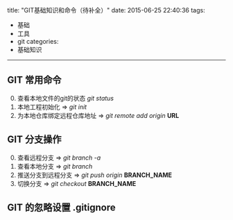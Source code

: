 title: "GIT基础知识和命令（待补全）"
date: 2015-06-25 22:40:36
tags:
- 基础
- 工具
- git
categories: 
- 基础知识
---

## GIT 常用命令

0. 查看本地文件的git的状态  *git status*
1. 本地工程初始化 => *git init*
2. 为本地仓库绑定远程仓库地址 => *git remote add origin* __URL__

## GIT 分支操作
0. 查看远程分支 => *git branch -a*
1. 查看本地分支 => *git branch*
2. 推送分支到远程分支 => *git push origin* __BRANCH_NAME__
3. 切换分支 => *git checkout* __BRANCH_NAME__


## GIT 的忽略设置 __.gitignore__
